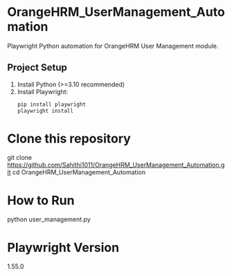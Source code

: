# OrangeHRM_UserManagement_Automation

Playwright Python automation for OrangeHRM User Management module.

## Project Setup

1. Install Python (>=3.10 recommended)
2. Install Playwright:
   ```bash
   pip install playwright
   playwright install
# Clone this repository

git clone https://github.com/Sahithi1011/OrangeHRM_UserManagement_Automation.git
cd OrangeHRM_UserManagement_Automation
# How to Run

python user_management.py
# Playwright Version

1.55.0






